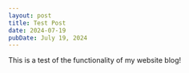 ```yaml
---
layout: post
title: Test Post
date: 2024-07-19
pubDate: July 19, 2024
---
```


This is a test of the functionality of my website blog!